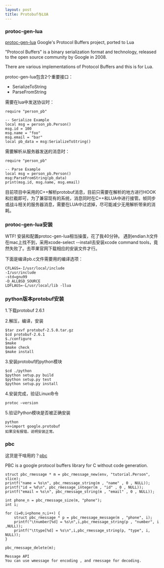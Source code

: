 ```yaml
---
layout: post
title: Protobuf与LUA
---
```


### protoc-gen-lua

[protoc-gen-lua](https://github.com/sean-lin/protoc-gen-lua) Google's Protocol Buffers project, ported to Lua

"Protocol Buffers" is a binary serialization format and technology, released to the open source community by Google in 2008.

There are various implementations of Protocol Buffers and this is for Lua.

protoc-gen-lua包含2个重要接口：

+ SerializeToString
+ ParseFromString

需要在lua中发送协议时：

	require "person_pb"

	-- Serialize Example
	local msg = person_pb.Person()
	msg.id = 100
	msg.name = "foo"
	msg.email = "bar"
	local pb_data = msg:SerializeToString()
	
需要解析从服务器发送的消息时：

	require "person_pb"
	
	-- Parse Example
	local msg = person_pb.Person()
	msg:ParseFromString(pb_data)
	print(msg.id, msg.name, msg.email)
	
目前项目中采用的C++解析protobuf消息，目前只需要在解析的地方进行HOOK和拦截即可，为了兼容现有的系统，消息同时在C++和LUA中进行接管。帧同步或战斗相关的服务器消息，需要在LUA中过滤掉，尽可能减少无用解析带来的消耗。

### protoc-gen-lua安装

WTF! 安装和配置protoc-gen-lua相当操蛋，花了我40分钟。
遇到endian.h文件在mac上找不到，采用xcode-select --install去安装xcode command tools，竟然失败了。去苹果官网下载相应的安装文件才行。

下面是编译pb.c文件需要用的编译选项：

	CFLAGS=-I/usr/local/include
	-I/usr/include
	-std=gnu99
	-D_ALLBSD_SOURCE
	LDFLAGS=-L/usr/local/lib -llua


### python版本protobuf安装

1.下载protobuf 2.6.1

2.解压，编译，安装

	$tar zxvf protobuf-2.5.0.tar.gz
	$cd protobuf-2.6.1 
	$./configure 
	$make 
	$make check 
	$make install

3.安装protobuf的python模块

	$cd ./python 
	$python setup.py build 
	$python setup.py test 
	$python setup.py install

4.安装完成，验证Linux命令 

	protoc –version

5.验证Python模块是否被正确安装 

	python 
	>>>import google.protobuf 
	如果没有报错，说明安装正常。

### pbc

这货是干啥用的？[pbc](https://github.com/cloudwu/pbc)

PBC is a google protocol buffers library for C without code generation.

	struct pbc_rmessage * m = pbc_rmessage_new(env, "tutorial.Person", slice);
	printf("name = %s\n", pbc_rmessage_string(m , "name" , 0 , NULL));
	printf("id = %d\n", pbc_rmessage_integer(m , "id" , 0 , NULL));
	printf("email = %s\n", pbc_rmessage_string(m , "email" , 0 , NULL));
	
	int phone_n = pbc_rmessage_size(m, "phone");
	int i;
	
	for (i=0;i<phone_n;i++) {
	    struct pbc_rmessage * p = pbc_rmessage_message(m , "phone", i);
	    printf("\tnumber[%d] = %s\n",i,pbc_rmessage_string(p , "number", i ,NULL));
	    printf("\ttype[%d] = %s\n",i,pbc_rmessage_string(p, "type", i, NULL));
	}
	
	pbc_rmessage_delete(m);
	
	Message API
	You can use wmessage for encoding , and rmessage for decoding.